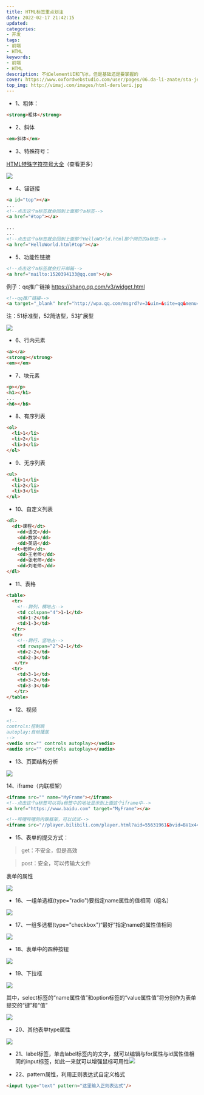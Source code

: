 ```yaml
---
title: HTML标签重点划注
date: 2022-02-17 21:42:15
updated:
categories: 
- 开发
tags: 
- 前端
- HTML
keywords:
- 前端
- HTML
description: 不如elementUI和飞冰，但是基础还是要掌握的
cover: https://www.oxfordwebstudio.com/user/pages/06.da-li-znate/sta-je-html/sta-je-html.jpg
top_img: http://vimaj.com/images/html-dersleri.jpg
---
```


- 1、粗体：

```html
<strong>粗体</strong>
```

- 2、斜体

```html
<em>斜体</em>
```

- 3、特殊符号：

[HTML特殊字符符号大全](https://www.webhek.com/post/html-enerty-code.html)（查看更多）

![](https://cdn.jsdelivr.net/gh/01Petard/imageURL@main/img/Snipaste_2022-08-05_20-33-43.png)

- 4、锚链接

```html
<a id="top"></a>
...
<!--点击这个a标签就会回到上面那个a标签-->
<a href="#top"></a>

...
...
<!--点击这个a标签就会回到上面那个HelloWOrld.html那个网页的a标签-->
<a href="HelloWorld.html#top"></a>
```

- 5、功能性链接

```html
<!--点击这个a标签就会打开邮箱-->
<a href="mailto:1520394133@qq.com"></a>
```
例子：qq推广链接
https://shang.qq.com/v3/widget.html

```html
<!--qq推广链接-->
<a target="_blank" href="http://wpa.qq.com/msgrd?v=3&uin=&site=qq&menu=yes"><img border="0" src="http://wpa.qq.com/pa?p=2::51" alt="点击这里给我发消息" title="点击这里给我发消息"/></a>
```

注：51标准型，52简洁型，53扩展型

![](https://s3.bmp.ovh/imgs/2022/02/9b23f129b54f556b.png)

- 6、行内元素

```html
<a></a>
<strong></strong>
<em></em>
```

- 7、块元素

```html
<p></p>
<h1></h1>
...
<h6></h6>
```

+ 8、有序列表

```html
<ol>
  <li>1</li>
  <li>2</li>
  <li>3</li>
</ol>
```

- 9、无序列表

```html
<ul>
  <li>1</li>
  <li>2</li>
  <li>3</li>
</ul>
```

- 10、自定义列表

```html
<dl>
  <dt>课程</dt>
    <dd>语文</dd>
    <dd>数学</dd>
    <dd>英语</dd>
  <dt>老师</dt>
    <dd>王老师</dd>
    <dd>张老师</dd>
    <dd>刘老师</dd>
</dl>
```

- 11、表格

```html
<table>
  <tr>
    <!--跨列，横地占-->
    <td colspan="4">1-1</td>
    <td>1-2</td>
    <td>1-3</td>
  </tr>
  <tr>
    <!--跨行，竖地占-->
    <td rowspan=“2”>2-1</td>
    <td>2-2</td>
    <td>2-3</td>
   </tr>
  <tr>
    <td>3-1</td>
    <td>3-2</td>
    <td>3-3</td>
   </tr>
</table>
```

- 12、视频

```html
<!--
controls:控制跳
autoplay:自动播放
-->
<vedio src="" controls autoplay></vedio>
<audio src="" controls autoplay></audio>
```

- 13、页面结构分析

![](https://s3.bmp.ovh/imgs/2022/02/25a08233bf4835ff.png)

14、iframe（内联框架）

```html
<iframe src="" name="MyFrame"></iframe>
<!--点击这个a标签可以将a标签中的地址显示到上面这个iframe中-->
<a href="https://www.baidu.com" target="MyFrame"></a>
```

```html
<!--哔哩哔哩的内联框架，可以试试-->
<iframe src="//player.bilibili.com/player.html?aid=55631961&bvid=BV1x4411V75C&cid=97257967&page=11" scrolling="no" border="0" frameborder="no" framespacing="0" allowfullscreen="true"> </iframe>
```

- 15、表单的提交方式：

> get：不安全，但是高效

> post：安全，可以传输大文件

表单的属性

![](https://s3.bmp.ovh/imgs/2022/02/79ddff777a41e251.png)

- 16、一组单选框(type="radio")要指定name属性的值相同（组名）

![](https://s3.bmp.ovh/imgs/2022/02/c1a68c17e87266f2.png)

- 17、一组多选框(type="checkbox")“最好”指定name的属性值相同

![](https://s3.bmp.ovh/imgs/2022/02/7d6b158b0f7e785c.png)

- 18、表单中的四种按钮

![](https://s3.bmp.ovh/imgs/2022/02/5d635e77d6899fc9.png)

- 19、下拉框

![](https://s3.bmp.ovh/imgs/2022/02/09feae55302a2648.png)

其中，select标签的“name属性值”和option标签的“value属性值”将分别作为表单提交的“键”和“值”

![](https://s3.bmp.ovh/imgs/2022/02/41e2a032625f2fe1.png)

- 20、其他表单type属性

![](https://s3.bmp.ovh/imgs/2022/02/3e89985f2e35d6b8.png)

- 21、label标签，单击label标签内的文字，就可以编辑与for属性与id属性值相同的input标签，如此一来就可以增强鼠标可用性![](https://s3.bmp.ovh/imgs/2022/02/05aff21393b8aa9b.png)

- 22、pattern属性，利用正则表达式自定义格式

```html
<input type="text" pattern="这里输入正则表达式"/>
```

